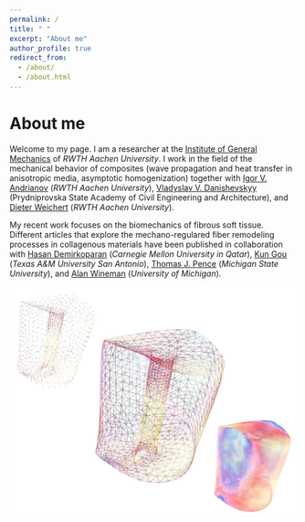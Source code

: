 ```yaml
---
permalink: /
title: " "
excerpt: "About me"
author_profile: true
redirect_from: 
  - /about/
  - /about.html
---
```


About me
======


Welcome to my page. I am a researcher at the [Institute of General Mechanics](https://www.iam.rwth-aachen.de/) of _RWTH Aachen University_. I work in the field of the mechanical behavior of composites (wave propagation and heat transfer in anisotropic media, asymptotic homogenization) together with [Igor V. Andrianov](https://scholar.google.com/citations?user=4BW4P2AAAAAJ&hl=en) (_RWTH Aachen University_),
[Vladyslav V. Danishevskyy](https://scholar.google.com/citations?user=1r-_5HwAAAAJ&hl=en) (Prydniprovska State Academy of Civil Engineering and Architecture), and
[Dieter Weichert](https://de.wikipedia.org/wiki/Dieter_Weichert) (_RWTH Aachen University_). 

My recent work focuses on the biomechanics of fibrous soft tissue. Different articles that explore the mechano-regulared fiber remodeling processes in collagenous materials have been published in collaboration with [Hasan Demirkoparan](https://www.qatar.cmu.edu/directory/hasan-demirkoparan/) (_Carnegie Mellon University in Qatar_),
[Kun Gou](https://apps.tamusa.edu/course-information/Profile/Faculty/387?=Kun-Gou) (_Texas A&M University San Antonio_),
[Thomas J. Pence](https://www.egr.msu.edu/~pence/) (_Michigan State University_), and [Alan Wineman](https://me.engin.umich.edu/people/faculty/alan-wineman) (_University of Michigan_).


![Cervix](/images/NEWDIAG2Neg.jpg)


